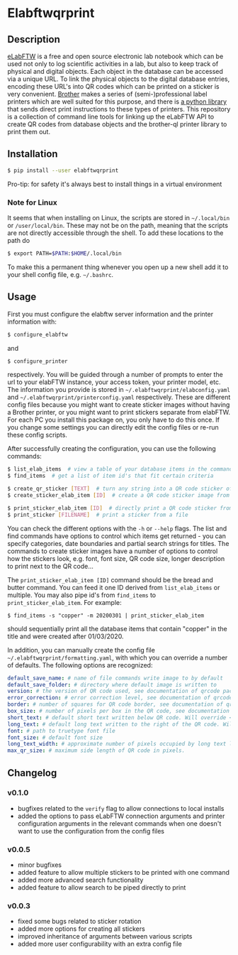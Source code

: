 # Elabftwqrprint

## Description

[eLabFTW](https://www.elabftw.net/) is a free and open source electronic lab notebook which can be used not only to log scientific activities in a lab, but also to keep track of physical and digital objects. Each object in the database can be accessed via a unique URL. To link the physical objects to the digital database entries, encoding these URL's into QR codes which can be printed on a sticker is very convenient. [Brother](www.brother.com) makes a series of (semi-)professional label printers which are well suited for this purpose, and there is [a python library](https://github.com/pklaus/brother_ql) that sends direct print instructions to these types of printers.  This repository is a collection of command line tools for linking up the eLabFTW API to create QR codes from database objects and the brother-ql printer library to print them out.

## Installation

```bash
$ pip install --user elabftwqrprint
```

Pro-tip: for safety it's always best to install things in a virtual environment

### Note for Linux
It seems that when installing on Linux, the scripts are stored in `~/.local/bin` or `/user/local/bin`. These may not be on the path, meaning that the scripts are not directly accessible through the shell. To add these locations to the path do

```bash
$ export PATH=$PATH:$HOME/.local/bin
```

To make this a permanent thing whenever you open up a new shell add it to your shell config file, e.g. `~/.bashrc`.

## Usage

First you must configure the elabftw server information and the printer information with:

```bash
$ configure_elabftw
```

and

```bash
$ configure_printer
```
respectively. You will be guided through a number of prompts to enter the url to your elabFTW instance, your access token, your printer model, etc. The information you provide is stored in `~/.elabftwqrprint/elabconfig.yaml` and `~/.elabftwqrprint/printerconfig.yaml` respectively. These are different config files because you might want to create sticker images without having a Brother printer, or you might want to print stickers separate from elabFTW. For each PC you install this package on, you only have to do this once. If you change some settings you can directly edit the config files or re-run these config scripts.

After successfully creating the configuration, you can use the following commands:

```bash
$ list_elab_items  # view a table of your database items in the command line
$ find_items  # get a list of item id's that fit certain criteria

$ create_qr_sticker [TEXT]  # turn any string into a QR code sticker of a dimension suitable for the Brother printers
$ create_sticker_elab_item [ID]  # create a QR code sticker image from a database item in your elabFTW instance and save to a file

$ print_sticker_elab_item [ID]  # directly print a QR code sticker from a database item in your elabFTW instance
$ print_sticker [FILENAME]  # print a sticker from a file
```

You can check the different options with the `-h` or `--help` flags.
The list and find commands have options to control which items get returned - you can specify categories, date boundaries and partial search strings for titles.
The commands to create sticker images have a number of options to control how the stickers look, e.g. font, font size, QR code size, longer description to print next to the QR code...

The `print_sticker_elab_item [ID]` command should be the bread and butter command. You can feed it one ID derived from `list_elab_items` or multiple.
You may also pipe id's from `find_items` to `print_sticker_elab_item`. For example:

```
$ find_items -s "copper" -m 20200301 | print_sticker_elab_item
```
should sequentially print all the database items that contain "copper" in the title and were created after 01/03/2020.

In addition, you can manually create the config file `~/.elabftwqrprint/formatting.yaml`, with which you can override a number of defaults. The following options are recognized:
```yaml
default_save_name: # name of file commands write image to by default
default_save_folder: # directory where default image is written to
version: # the version of QR code used, see documentation of qrcode package
error_correction: # error correction level, see documentation of qrcode package and help in commands
border: # number of squares for QR code border, see documentation of qrcode package
box_size: # number of pixels per box in the QR code, see documentation of qrcode package
short_text: # default short text written below QR code. Will override <date> <title> label used by default in create_sticker_elab_item, but will be overridden by -s flag.
long_text: # default long text written to the right of the QR code. Will be overridden by -l flag.
font: # path to truetype font file
font_size: # default font size
long_text_width: # approximate number of pixels occupied by long text line. If None, a best guess is estimated.
max_qr_size: # maximum side length of QR code in pixels.
```

## Changelog

### v0.1.0
* bugfixes related to the `verify` flag to allow connections to local installs
* added the options to pass eLabFTW connection arguments and printer configuration arguments in the relevant commands when one doesn't want to use the configuration from the config files

### v0.0.5
* minor bugfixes
* added feature to allow multiple stickers to be printed with one command
* added more advanced search functionality
* added feature to allow search to be piped directly to print

### v0.0.3
* fixed some bugs related to sticker rotation
* added more options for creating all stickers
* improved inheritance of arguments between various scripts
* added more user configurability with an extra config file
